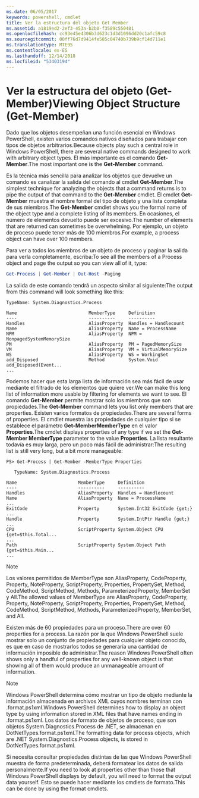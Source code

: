 ```yaml
---
ms.date: 06/05/2017
keywords: powershell, cmdlet
title: Ver la estructura del objeto Get Member
ms.assetid: a1819ed2-2ef3-453a-b2b0-f3589c550481
ms.openlocfilehash: cc93e45e4306b3d623c1d3d1096dd20c1afc59c8
ms.sourcegitcommit: 00ff76d7d9414fe585c04740b739b9cf14d711e1
ms.translationtype: MTE95
ms.contentlocale: es-ES
ms.lasthandoff: 12/14/2018
ms.locfileid: "53403194"
---
```

# <a name="viewing-object-structure-get-member"></a><span data-ttu-id="3e3f3-103">Ver la estructura del objeto (Get-Member)</span><span class="sxs-lookup"><span data-stu-id="3e3f3-103">Viewing Object Structure (Get-Member)</span></span>

<span data-ttu-id="3e3f3-104">Dado que los objetos desempeñan una función esencial en Windows PowerShell, existen varios comandos nativos diseñados para trabajar con tipos de objetos arbitrarios.</span><span class="sxs-lookup"><span data-stu-id="3e3f3-104">Because objects play such a central role in Windows PowerShell, there are several native commands designed to work with arbitrary object types.</span></span> <span data-ttu-id="3e3f3-105">El más importante es el comando **Get-Member**.</span><span class="sxs-lookup"><span data-stu-id="3e3f3-105">The most important one is the **Get-Member** command.</span></span>

<span data-ttu-id="3e3f3-106">Es la técnica más sencilla para analizar los objetos que devuelve un comando es canalizar la salida del comando al cmdlet **Get-Member**.</span><span class="sxs-lookup"><span data-stu-id="3e3f3-106">The simplest technique for analyzing the objects that a command returns is to pipe the output of that command to the **Get-Member** cmdlet.</span></span> <span data-ttu-id="3e3f3-107">El cmdlet **Get-Member** muestra el nombre formal del tipo de objeto y una lista completa de sus miembros.</span><span class="sxs-lookup"><span data-stu-id="3e3f3-107">The **Get-Member** cmdlet shows you the formal name of the object type and a complete listing of its members.</span></span> <span data-ttu-id="3e3f3-108">En ocasiones, el número de elementos devuelto puede ser excesivo.</span><span class="sxs-lookup"><span data-stu-id="3e3f3-108">The number of elements that are returned can sometimes be overwhelming.</span></span> <span data-ttu-id="3e3f3-109">Por ejemplo, un objeto de proceso puede tener más de 100 miembros.</span><span class="sxs-lookup"><span data-stu-id="3e3f3-109">For example, a process object can have over 100 members.</span></span>

<span data-ttu-id="3e3f3-110">Para ver a todos los miembros de un objeto de proceso y paginar la salida para verla completamente, escriba:</span><span class="sxs-lookup"><span data-stu-id="3e3f3-110">To see all the members of a Process object and page the output so you can view all of it, type:</span></span>

```powershell
Get-Process | Get-Member | Out-Host -Paging
```

<span data-ttu-id="3e3f3-111">La salida de este comando tendrá un aspecto similar al siguiente:</span><span class="sxs-lookup"><span data-stu-id="3e3f3-111">The output from this command will look something like this:</span></span>

```output
TypeName: System.Diagnostics.Process

Name                           MemberType     Definition
----                           ----------     ----------
Handles                        AliasProperty  Handles = Handlecount
Name                           AliasProperty  Name = ProcessName
NPM                            AliasProperty  NPM = NonpagedSystemMemorySize
PM                             AliasProperty  PM = PagedMemorySize
VM                             AliasProperty  VM = VirtualMemorySize
WS                             AliasProperty  WS = WorkingSet
add_Disposed                   Method         System.Void add_Disposed(Event...
...
```

<span data-ttu-id="3e3f3-112">Podemos hacer que esta larga lista de información sea más fácil de usar mediante el filtrado de los elementos que quiere ver.</span><span class="sxs-lookup"><span data-stu-id="3e3f3-112">We can make this long list of information more usable by filtering for elements we want to see.</span></span> <span data-ttu-id="3e3f3-113">El comando **Get-Member** permite mostrar solo los miembros que son propiedades.</span><span class="sxs-lookup"><span data-stu-id="3e3f3-113">The **Get-Member** command lets you list only members that are properties.</span></span> <span data-ttu-id="3e3f3-114">Existen varios formatos de propiedades.</span><span class="sxs-lookup"><span data-stu-id="3e3f3-114">There are several forms of properties.</span></span> <span data-ttu-id="3e3f3-115">El cmdlet muestra las propiedades de cualquier tipo si se establece el parámetro **Get-MemberMemberType** en el valor **Properties**.</span><span class="sxs-lookup"><span data-stu-id="3e3f3-115">The cmdlet displays properties of any type if we set the **Get-Member MemberType** parameter to the value **Properties**.</span></span> <span data-ttu-id="3e3f3-116">La lista resultante todavía es muy larga, pero un poco más fácil de administrar:</span><span class="sxs-lookup"><span data-stu-id="3e3f3-116">The resulting list is still very long, but a bit more manageable:</span></span>

```
PS> Get-Process | Get-Member -MemberType Properties

   TypeName: System.Diagnostics.Process

Name                       MemberType     Definition
----                       ----------     ----------
Handles                    AliasProperty  Handles = Handlecount
Name                       AliasProperty  Name = ProcessName
...
ExitCode                   Property       System.Int32 ExitCode {get;}
...
Handle                     Property       System.IntPtr Handle {get;}
...
CPU                        ScriptProperty System.Object CPU {get=$this.Total...
...
Path                       ScriptProperty System.Object Path {get=$this.Main...
...
```

> [!NOTE]
> <span data-ttu-id="3e3f3-117">Los valores permitidos de MemberType son AliasProperty, CodeProperty, Property, NoteProperty, ScriptProperty, Properties, PropertySet, Method, CodeMethod, ScriptMethod, Methods, ParameterizedProperty, MemberSet y All.</span><span class="sxs-lookup"><span data-stu-id="3e3f3-117">The allowed values of MemberType are AliasProperty, CodeProperty, Property, NoteProperty, ScriptProperty, Properties, PropertySet, Method, CodeMethod, ScriptMethod, Methods, ParameterizedProperty, MemberSet, and All.</span></span>

<span data-ttu-id="3e3f3-118">Existen más de 60 propiedades para un proceso.</span><span class="sxs-lookup"><span data-stu-id="3e3f3-118">There are over 60 properties for a process.</span></span> <span data-ttu-id="3e3f3-119">La razón por la que Windows PowerShell suele mostrar solo un conjunto de propiedades para cualquier objeto conocido, es que en caso de mostrarlos todos se generaría una cantidad de información imposible de administrar.</span><span class="sxs-lookup"><span data-stu-id="3e3f3-119">The reason Windows PowerShell often shows only a handful of properties for any well-known object is that showing all of them would produce an unmanageable amount of information.</span></span>

> [!NOTE]
> <span data-ttu-id="3e3f3-120">Windows PowerShell determina cómo mostrar un tipo de objeto mediante la información almacenada en archivos XML cuyos nombres terminan con .format.ps1xml.</span><span class="sxs-lookup"><span data-stu-id="3e3f3-120">Windows PowerShell determines how to display an object type by using information stored in XML files that have names ending in .format.ps1xml.</span></span> <span data-ttu-id="3e3f3-121">Los datos de formato de objetos de proceso, que son objetos System.Diagnostics.Process de .NET, se almacenan en DotNetTypes.format.ps1xml.</span><span class="sxs-lookup"><span data-stu-id="3e3f3-121">The formatting data for process objects, which are .NET System.Diagnostics.Process objects, is stored in DotNetTypes.format.ps1xml.</span></span>

<span data-ttu-id="3e3f3-122">Si necesita consultar propiedades distintas de las que Windows PowerShell muestra de forma predeterminada, deberá formatear los datos de salida personalmente.</span><span class="sxs-lookup"><span data-stu-id="3e3f3-122">If you need to look at properties other than those that Windows PowerShell displays by default, you will need to format the output data yourself.</span></span> <span data-ttu-id="3e3f3-123">Esto se puede hacer mediante los cmdlets de formato.</span><span class="sxs-lookup"><span data-stu-id="3e3f3-123">This can be done by using the format cmdlets.</span></span>